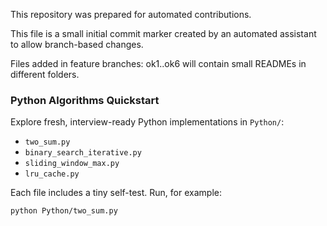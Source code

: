 This repository was prepared for automated contributions.

This file is a small initial commit marker created by an automated assistant to allow branch-based changes.

Files added in feature branches: ok1..ok6 will contain small READMEs in different folders.

### Python Algorithms Quickstart
Explore fresh, interview-ready Python implementations in `Python/`:

- `two_sum.py`
- `binary_search_iterative.py`
- `sliding_window_max.py`
- `lru_cache.py`

Each file includes a tiny self-test. Run, for example:

```bash
python Python/two_sum.py
```

